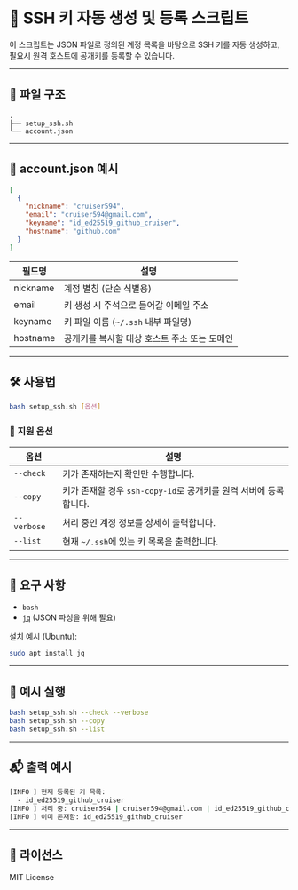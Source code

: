 # 🔐 SSH 키 자동 생성 및 등록 스크립트

이 스크립트는 JSON 파일로 정의된 계정 목록을 바탕으로 SSH 키를 자동 생성하고, 필요시 원격 호스트에 공개키를 등록할 수 있습니다.

---

## 📁 파일 구조

```
.
├── setup_ssh.sh
└── account.json
```

---

## 📄 account.json 예시

```json
[
  {
    "nickname": "cruiser594",
    "email": "cruiser594@gmail.com",
    "keyname": "id_ed25519_github_cruiser",
    "hostname": "github.com"
  }
]
```

| 필드명   | 설명 |
|----------|------|
| nickname | 계정 별칭 (단순 식별용) |
| email    | 키 생성 시 주석으로 들어갈 이메일 주소 |
| keyname  | 키 파일 이름 (`~/.ssh` 내부 파일명) |
| hostname | 공개키를 복사할 대상 호스트 주소 또는 도메인 |

---

## 🛠 사용법

```bash
bash setup_ssh.sh [옵션]
```

### 🔧 지원 옵션

| 옵션         | 설명 |
|--------------|------|
| `--check`    | 키가 존재하는지 확인만 수행합니다. |
| `--copy`     | 키가 존재할 경우 `ssh-copy-id`로 공개키를 원격 서버에 등록합니다. |
| `--verbose`  | 처리 중인 계정 정보를 상세히 출력합니다. |
| `--list`     | 현재 `~/.ssh`에 있는 키 목록을 출력합니다. |

---

## 📌 요구 사항

- `bash`
- [`jq`](https://stedolan.github.io/jq/) (JSON 파싱을 위해 필요)

설치 예시 (Ubuntu):
```bash
sudo apt install jq
```

---

## 🔐 예시 실행

```bash
bash setup_ssh.sh --check --verbose
bash setup_ssh.sh --copy
bash setup_ssh.sh --list
```

---

## 📬 출력 예시

```bash
[INFO ] 현재 등록된 키 목록:
  - id_ed25519_github_cruiser
[INFO ] 처리 중: cruiser594 | cruiser594@gmail.com | id_ed25519_github_cruiser | github.com
[INFO ] 이미 존재함: id_ed25519_github_cruiser
```

---

## 📃 라이선스

MIT License